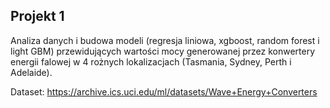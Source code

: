 ## Projekt 1
Analiza danych i budowa modeli (regresja liniowa, xgboost, random forest i light GBM) przewidujących wartości mocy 
generowanej przez konwertery energii falowej w 4 rożnych lokalizacjach (Tasmania, Sydney, Perth i Adelaide).

Dataset: https://archive.ics.uci.edu/ml/datasets/Wave+Energy+Converters
